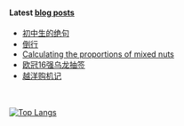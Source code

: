 #### Latest [blog posts](https://King-of-Infinite-Space.github.io)
<!-- BLOG-POST-LIST:START -->
- [初中生的绝句](https://King-of-Infinite-Space.github.io/posts/202201-初中生的绝句.html)
- [倒行](https://King-of-Infinite-Space.github.io/posts/202112-倒行.html)
- [Calculating the proportions of mixed nuts](https://King-of-Infinite-Space.github.io/posts/202112-calculating-the-proportions-of-mixed-nuts.html)
- [欧冠16强乌龙抽签](https://King-of-Infinite-Space.github.io/posts/202112-欧冠16强乌龙抽签.html)
- [越洋购机记](https://King-of-Infinite-Space.github.io/posts/202111-越洋购机记.html)
<!-- BLOG-POST-LIST:END --> 


　<!-- spacing -->

[![Top Langs](https://github-readme-stats.vercel.app/api/top-langs/?username=King-of-Infinite-Space&langs_count=4&layout=compact)](https://github.com/anuraghazra/github-readme-stats)
